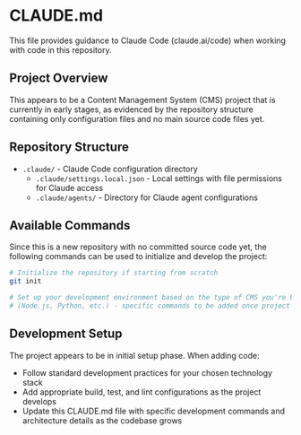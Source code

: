 # CLAUDE.md

This file provides guidance to Claude Code (claude.ai/code) when working with code in this repository.

## Project Overview

This appears to be a Content Management System (CMS) project that is currently in early stages, as evidenced by the repository structure containing only configuration files and no main source code files yet.

## Repository Structure

- `.claude/` - Claude Code configuration directory
  - `.claude/settings.local.json` - Local settings with file permissions for Claude access
  - `.claude/agents/` - Directory for Claude agent configurations

## Available Commands

Since this is a new repository with no committed source code yet, the following commands can be used to initialize and develop the project:

```bash
# Initialize the repository if starting from scratch
git init

# Set up your development environment based on the type of CMS you're building
# (Node.js, Python, etc.) - specific commands to be added once project type is determined
```

## Development Setup

The project appears to be in initial setup phase. When adding code:
- Follow standard development practices for your chosen technology stack
- Add appropriate build, test, and lint configurations as the project develops
- Update this CLAUDE.md file with specific development commands and architecture details as the codebase grows